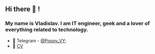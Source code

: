 <h2 align="left">Hi there 👋 !</h2>
<h3 align="left">My name is Vladislav. I am IT engineer, geek and a lover of everything related to technology.</h3>


- 💬 Telegram - [@Popov_VY](https://t.me/Popov_VY);
- 📝 [CV](https://vladislav-popov.com/cv)
